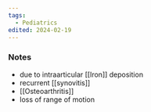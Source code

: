 ```yaml
---
tags:
  - Pediatrics
edited: 2024-02-19
---
```

### Notes
- due to intraarticular [[Iron]] deposition
- recurrent [[synovitis]]
- [[Osteoarthritis]]
- loss of range of motion
